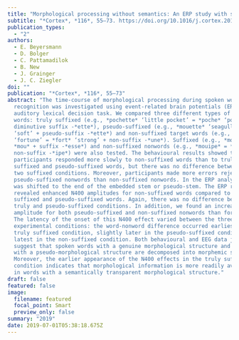 ```yaml
---
title: "Morphological processing without semantics: An ERP study with spoken words"
subtitle: "*Cortex*, *116*, 55–73. https://doi.org/10.1016/j.cortex.2019.02.008"
publication_types:
  - "2"
authors:
  - E. Beyersmann
  - D. Bolger
  - C. Pattamadilok
  - B. New
  - J. Grainger
  - J. C. Ziegler
doi: ""
publication: "*Cortex*, *116*, 55–73"
abstract: "The time-course of morphological processing during spoken word
  recognition was investigated using event-related brain potentials (ERPs) in an
  auditory lexical decision task. We compared three different types of French
  words: truly suffixed (e.g., *pochette* ‘little pocket’ = *poche* ‘pocket’ +
  diminutive suffix -*ette*), pseudo-suffixed (e.g., *mouette* ‘seagull’ = *mou*
  ‘soft’ + pseudo-suffix -*ette*) and non-suffixed target words (e.g., *fortune*
  ‘fortune’ = *fort* ‘strong’ + non-suffix -*une*). Suffixed (e.g., *mouesse* =
  *mou* + suffix -*esse*) and non-suffixed nonwords (e.g., *mouipe* = *mou* +
  non-suffix -*ipe*) were also tested. The behavioural results showed that
  participants responded more slowly to non-suffixed words than to truly
  suffixed and pseudo-suffixed words, but there was no difference between the
  two suffixed conditions. Moreover, participants made more errors rejecting
  pseudo-suffixed nonwords than non-suffixed nonwords. In the ERP analyses, T0
  was shifted to the end of the embedded stem or pseudo-stem. The ERP results
  revealed enhanced N400 amplitudes for non-suffixed words compared to truly
  suffixed and pseudo-suffixed words. Again, there was no difference between the
  truly and pseudo-suffixed conditions. In addition, we found an increased N400
  amplitude for both pseudo-suffixed and non-suffixed nonwords than for words.
  The latency of the onset of this N400 effect varied between the three
  experimental conditions: the word-nonword difference occurred earliest in the
  truly suffixed condition, slightly later in the pseudo-suffixed condition and
  latest in the non-suffixed condition. Both behavioural and EEG data jointly
  suggest that spoken words with a genuine morphological structure and words
  with a pseudo-morphological structure are decomposed into morphemic sub-units.
  Moreover, the earlier appearance of the N400 effects in the truly suffixed
  condition indicates that morphological information is more readily available
  in words with a semantically transparent morphological structure."
draft: false
featured: false
image:
  filename: featured
  focal_point: Smart
  preview_only: false
summary: "2019"
date: 2019-07-01T05:38:18.675Z
---
```

